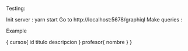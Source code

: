 Testing:

Init server : yarn start
Go to http://localhost:5678/graphiql
Make queries :

Example

{
  cursos{
    id
    titulo
    descripcion
  }
  profesor{
    nombre
  }
} 
